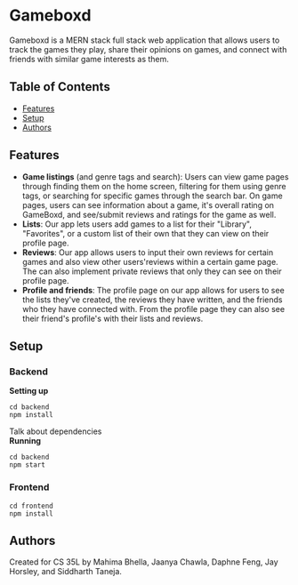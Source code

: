 # Gameboxd
Gameboxd is a MERN stack full stack web application that allows users to track the games they play, share their opinions on games, and connect with friends with similar game interests as them. 
## Table of Contents
- [Features](#features)
- [Setup](#setup)
- [Authors](#authors)
## Features
- **Game listings** (and genre tags and search): Users can view game pages through finding them on the home screen, filtering for them using genre tags, or searching for specific games through the search bar. On game pages, users can see information about a game, it's overall rating on GameBoxd, and see/submit reviews and ratings for the game as well. 
- **Lists**: Our app lets users add games to a list for their "Library", "Favorites", or a custom list of their own that they can view on their profile page. 
- **Reviews**: Our app allows users to input their own reviews for certain games and also view other users'reviews within a certain game page. The can also implement private reviews that only they can see on their profile page. 
- **Profile and friends**: The profile page on our app allows for users to see the lists they've created, the reviews they have written, and the friends who they have connected with. From the profile page they can also see their friend's profile's with their lists and reviews. 
## Setup
### Backend
**Setting up**
```
cd backend
npm install
```
Talk about dependencies\
**Running**
```
cd backend
npm start
```
### Frontend
```
cd frontend
npm install
```
## Authors
Created for CS 35L by Mahima Bhella, Jaanya Chawla, Daphne Feng, Jay Horsley, and Siddharth Taneja.
